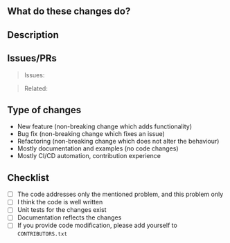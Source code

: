 ## What do these changes do?

<!-- Please give a short brief about these changes (1-3 sentences). -->


## Description

<!-- What was the previous behaviour before the PR is merged? -->

<!-- What will be the new behaviour after the PR is merged? -->

<!-- A code snippet showing the new features added (if any)? -->

<!-- Does the change affect the end users or is it internal? -->

<!-- Why have you decided to solve the problem this way? What were the trade-offs? (If appropriate.) -->

<!-- Are there any breaking or risky changes? -->


## Issues/PRs

<!-- Cross-referencing is highly useful in hindsight. Put the main issue, and all the related/affected/causing/preceding issues and PRs related to this change. --> 

> Issues: 

> Related:


## Type of changes

<!-- Remove the irrelevant items. Keep only those that reflect the main purpose of the change. -->

- New feature (non-breaking change which adds functionality)
- Bug fix (non-breaking change which fixes an issue)
- Refactoring (non-breaking change which does not alter the behaviour)
- Mostly documentation and examples (no code changes)
- Mostly CI/CD automation, contribution experience


## Checklist

- [ ] The code addresses only the mentioned problem, and this problem only
- [ ] I think the code is well written
- [ ] Unit tests for the changes exist
- [ ] Documentation reflects the changes
- [ ] If you provide code modification, please add yourself to `CONTRIBUTORS.txt`

<!-- Are there any questions or uncertainties left? 
     Any tasks that have to be done to complete the PR? -->
